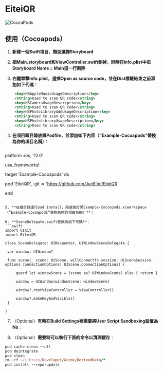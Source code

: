 # EiteiQR

![CocoaPods](https://img.shields.io/cocoapods/v/EiteiQR.svg)


## 使用（Cocoapods）

1. **新建一個Swift項目，類型選擇Storyboard**

2. **把Main.storyboard和ViewController.swift刪掉，同時在Info.plist中把Storyboard Name = Main這一行刪除**


3. **右鍵單擊Info.plist，選擇Open as source code，並在Dict標籤結束之前添加如下代碼**：
   ```xml
    <key>NSAppleMusicUsageDescription</key>
    <string>Used to scan QR code</string>
    <key>NSCameraUsageDescription</key>
    <string>Used to scan QR code</string>
    <key>NSPhotoLibraryAddUsageDescription</key>
    <string>Used to scan QR code</string>
    <key>NSPhotoLibraryUsageDescription</key>
    <string>Used to scan QR code</string>
   ```
4. **在項目跟目錄放置Podfile，並添加如下內容（“Example-Cocoapods”替換為你的項目名稱）**：
   ```swift
platform :ios, '12.0'

use_frameworks!

target 'Example-Cocoapods' do
  
  pod 'EiteiQR',  :git => 'https://github.com/JunEitei/EiteiQR'

end
   ```
   
5. **在根目錄運行pod install，完成後打開Example-Cocoapods.xcworkspace（“Example-Cocoapods”替換為你的項目名稱）**：

6. **SceneDelegate.swift替換為如下代碼**：
   ```swift
import UIKit
import EiteiQR

class SceneDelegate: UIResponder, UIWindowSceneDelegate {

    var window: UIWindow?

    func scene(_ scene: UIScene, willConnectTo session: UISceneSession, options connectionOptions: UIScene.ConnectionOptions) {
        
        guard let windowScene = (scene as? UIWindowScene) else { return }
        
        window = UIWindow(windowScene: windowScene)

        window?.rootViewController = ViewController()

        window?.makeKeyAndVisible()
    }

}

   ```

7. （Optional）**有時在Build Settings裡需要將User Script Sandboxing設置為No**：

8. （Optional）**需要時可以執行下面的命令以清理緩存**：
```ruby
pod cache clean --all
pod deintegrate
pod clean
rm -rf ~/Library/Developer/Xcode/DerivedData/*
pod install --repo-update
```

